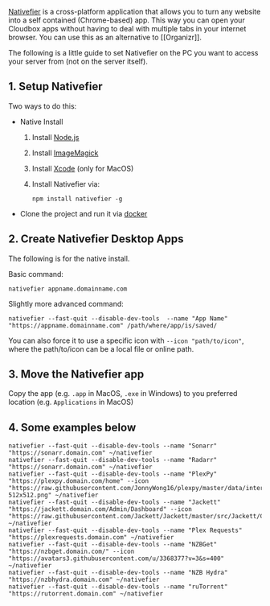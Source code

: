 [Nativefier](https://github.com/jiahaog/nativefier#nativefier) is a cross-platform application that allows you to turn any website into a self contained (Chrome-based) app. This way you can open your Cloudbox apps without having to deal with multiple tabs in your internet browser. You can use this as an alternative to [[Organizr]]. 


The following is a little guide to set Nativefier on the PC you want to access your server from (not on the server itself).


## 1. Setup Nativefier

Two ways to do this:

* Native Install

   1. Install [Node.js](https://nodejs.org/en/download/current)

   1. Install [ImageMagick](https://www.imagemagick.org/script/download.php)

   1. Install [Xcode](https://developer.apple.com/xcode) (only for MacOS)

   1. Install Nativefier via:

      ```
      npm install nativefier -g
      ```
* Clone the project and run it via [docker](https://github.com/jiahaog/nativefier#docker-image)

## 2. Create Nativefier Desktop Apps

The following is for the native install.

Basic command:

```
nativefier appname.domainname.com
```

Slightly more advanced command:
```
nativefier --fast-quit --disable-dev-tools  --name "App Name" "https://appname.domainname.com" /path/where/app/is/saved/
```

You can also force it to use a specific icon with `--icon "path/to/icon"`, where the path/to/icon can be a local file or online path.

## 3. Move the Nativefier app 

Copy the app (e.g.  `.app` in MacOS, `.exe` in Windows) to you preferred location (e.g. `Applications` in MacOS)


## 4.  Some examples below

```
nativefier --fast-quit --disable-dev-tools --name "Sonarr" "https://sonarr.domain.com" ~/nativefier
nativefier --fast-quit --disable-dev-tools --name "Radarr" "https://sonarr.domain.com" ~/nativefier
nativefier --fast-quit --disable-dev-tools --name "PlexPy" "https://plexpy.domain.com/home" --icon "https://raw.githubusercontent.com/JonnyWong16/plexpy/master/data/interfaces/default/images/res/android/icon-512x512.png" ~/nativefier 
nativefier --fast-quit --disable-dev-tools --name "Jackett" "https://jackett.domain.com/Admin/Dashboard" --icon "https://raw.githubusercontent.com/Jackett/Jackett/master/src/Jackett/Content/jacket_medium.png" ~/nativefier 
nativefier --fast-quit --disable-dev-tools --name "Plex Requests" "https://plexrequests.domain.com" ~/nativefier
nativefier --fast-quit --disable-dev-tools --name "NZBGet" "https://nzbget.domain.com/" --icon "https://avatars3.githubusercontent.com/u/3368377?v=3&s=400" ~/nativefier
nativefier --fast-quit --disable-dev-tools --name "NZB Hydra" "https://nzbhydra.domain.com" ~/nativefier
nativefier --fast-quit --disable-dev-tools --name "ruTorrent" "https://rutorrent.domain.com" ~/nativefier

```


